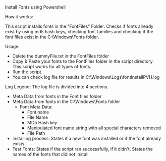 Install Fonts using Powershell


How it works:

This script installs fonts in the "FontFiles" Folder. Checks if fonts already exist by using md5 hash keys,
checking font families and checking if the font files exist in the C:\Windows\Fonts folder.

Usage:
- Delete the dummyFile.txt in the FontFiles folder
- Copy & Paste your fonts to the FontFiles folder in the script directory. This script works for all types of fonts.
- Run the script.
- You can check log file for results in C:\Windows\Logs\fontInstallPVH.log

Log Legend:
The log file is divided into 4 sections.

- Meta Data from fonts in the Font files folder
- Meta Data from fonts in the C:\Windows\Fonts folder
	-	Font Meta Data:
		- Font name
		- File Name
		- MD5 Hash key
		- Manipulated font name string with all special characters removed
		- File Path
- Installing process: States if a new font was installed or if the font already exists.
- Test Fonts: States if the script ran successfully, if it didn't. States the names of the fonts that did not install.



